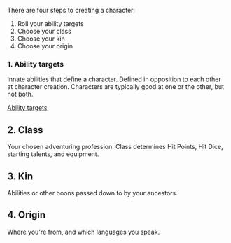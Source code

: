 There are four steps to creating a character:

1. Roll your ability targets
2. Choose your class
3. Choose your kin
4. Choose your origin

### 1. Ability targets
Innate abilities that define a character. Defined in opposition to each other at character creation. Characters are typically good at one or the other, but not both.

[Ability targets](obsidian://open?vault=Plunder&file=Ability%20Scores)
## 2. Class
Your chosen adventuring profession. Class determines Hit Points, Hit Dice, starting talents, and equipment.
## 3. Kin
Abilities or other boons passed down to by your ancestors.
## 4. Origin
Where you're from, and which languages you speak.